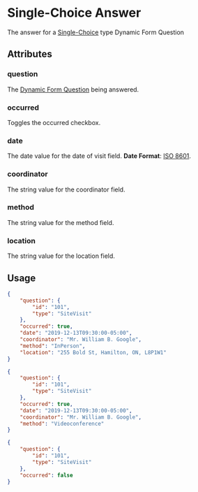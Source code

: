 # Single-Choice Answer <Badge text="object" vertical="middle" />
The answer for a [Single-Choice](./df-question-type/#single-choice) type Dynamic Form Question

## Attributes
### question <Badge text="object" vertical="middle"/>
The [Dynamic Form Question](./df-question) being answered.

### occurred <Badge text="boolean" vertical="middle" />
Toggles the occurred checkbox.

### date <Badge text="string" vertical="middle" /> <Badge text="only visible if occurred is true" type="error" vertical="middle" />
The date value for the date of visit field. **Date Format**: [ISO 8601](https://en.wikipedia.org/wiki/ISO_8601).

### coordinator <Badge text="string" vertical="middle" /> <Badge text="only visible if occurred is true" type="error" vertical="middle" />
The string value for the coordinator field.

### method <Badge text="string" vertical="middle" /> <Badge text="only visible if occurred is true" type="error" vertical="middle" />
The string value for the method field.

### location <Badge text="string" vertical="middle" /> <Badge text="only visible if method is 'InPerson'" type="error" vertical="middle" />
The string value for the location field.

## Usage
``` json
{
    "question": {
        "id": "101",
        "type": "SiteVisit"
    },
    "occurred": true,
    "date": "2019-12-13T09:30:00-05:00",
    "coordinator": "Mr. William B. Google",
    "method": "InPerson",
    "location": "255 Bold St, Hamilton, ON, L8P1W1"
}
```
``` json
{
    "question": {
        "id": "101",
        "type": "SiteVisit"
    },
    "occurred": true,
    "date": "2019-12-13T09:30:00-05:00",
    "coordinator": "Mr. William B. Google",
    "method": "Videoconference"
}
```
``` json
{
    "question": {
        "id": "101",
        "type": "SiteVisit"
    },
    "occurred": false
}
```